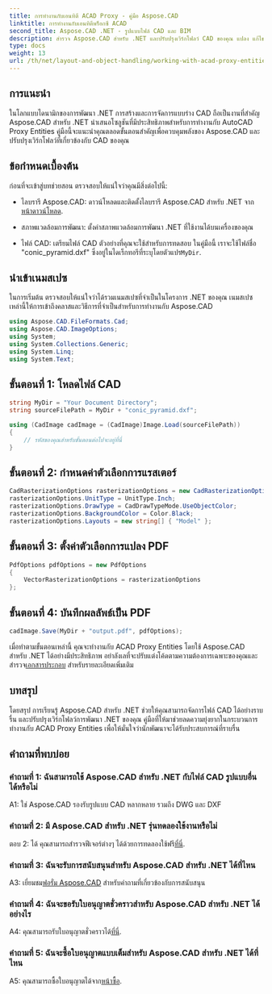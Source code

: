 ```yaml
---
title: การทำงานกับเอนทิตี ACAD Proxy - คู่มือ Aspose.CAD
linktitle: การทำงานกับเอนทิตีพร็อกซี ACAD
second_title: Aspose.CAD .NET - รูปแบบไฟล์ CAD และ BIM
description: สำรวจ Aspose.CAD สำหรับ .NET และปรับปรุงเวิร์กโฟลว์ CAD ของคุณ แปลง แก้ไข และจัดการเอนทิตีพร็อกซี ACAD ได้อย่างง่ายดาย
type: docs
weight: 13
url: /th/net/layout-and-object-handling/working-with-acad-proxy-entities/
---
```

## การแนะนำ

ในโลกแบบไดนามิกของการพัฒนา .NET การสร้างและการจัดการแบบร่าง CAD ถือเป็นงานที่สำคัญ Aspose.CAD สำหรับ .NET นำเสนอโซลูชันที่มีประสิทธิภาพสำหรับการทำงานกับ AutoCAD Proxy Entities คู่มือนี้จะแนะนำคุณตลอดขั้นตอนสำคัญเพื่อควบคุมพลังของ Aspose.CAD และปรับปรุงเวิร์กโฟลว์ที่เกี่ยวข้องกับ CAD ของคุณ

## ข้อกำหนดเบื้องต้น

ก่อนที่จะเข้าสู่บทช่วยสอน ตรวจสอบให้แน่ใจว่าคุณมีสิ่งต่อไปนี้:

-  ไลบรารี Aspose.CAD: ดาวน์โหลดและติดตั้งไลบรารี Aspose.CAD สำหรับ .NET จาก[หน้าดาวน์โหลด](https://releases.aspose.com/cad/net/).

- สภาพแวดล้อมการพัฒนา: ตั้งค่าสภาพแวดล้อมการพัฒนา .NET ที่ใช้งานได้บนเครื่องของคุณ

-  ไฟล์ CAD: เตรียมไฟล์ CAD ตัวอย่างที่คุณจะใช้สำหรับการทดสอบ ในคู่มือนี้ เราจะใช้ไฟล์ชื่อ "conic_pyramid.dxf" ซึ่งอยู่ในไดเร็กทอรีที่ระบุโดยตัวแปร`MyDir`.

## นำเข้าเนมสเปซ

ในการเริ่มต้น ตรวจสอบให้แน่ใจว่าได้รวมเนมสเปซที่จำเป็นในโครงการ .NET ของคุณ เนมสเปซเหล่านี้ให้การเข้าถึงคลาสและวิธีการที่จำเป็นสำหรับการทำงานกับ Aspose.CAD

```csharp
using Aspose.CAD.FileFormats.Cad;
using Aspose.CAD.ImageOptions;
using System;
using System.Collections.Generic;
using System.Linq;
using System.Text;
```

## ขั้นตอนที่ 1: โหลดไฟล์ CAD

```csharp
string MyDir = "Your Document Directory";
string sourceFilePath = MyDir + "conic_pyramid.dxf";

using (CadImage cadImage = (CadImage)Image.Load(sourceFilePath))
{
    // รหัสของคุณสำหรับขั้นตอนต่อไปจะอยู่ที่นี่
}
```

## ขั้นตอนที่ 2: กำหนดค่าตัวเลือกการแรสเตอร์

```csharp
CadRasterizationOptions rasterizationOptions = new CadRasterizationOptions();
rasterizationOptions.UnitType = UnitType.Inch;
rasterizationOptions.DrawType = CadDrawTypeMode.UseObjectColor;
rasterizationOptions.BackgroundColor = Color.Black;
rasterizationOptions.Layouts = new string[] { "Model" };
```

## ขั้นตอนที่ 3: ตั้งค่าตัวเลือกการแปลง PDF

```csharp
PdfOptions pdfOptions = new PdfOptions
{
    VectorRasterizationOptions = rasterizationOptions
};
```

## ขั้นตอนที่ 4: บันทึกผลลัพธ์เป็น PDF

```csharp
cadImage.Save(MyDir + "output.pdf", pdfOptions);
```

เมื่อทำตามขั้นตอนเหล่านี้ คุณจะทำงานกับ ACAD Proxy Entities โดยใช้ Aspose.CAD สำหรับ .NET ได้อย่างมีประสิทธิภาพ อย่าลังเลที่จะปรับแต่งโค้ดตามความต้องการเฉพาะของคุณและสำรวจ[เอกสารประกอบ](https://reference.aspose.com/cad/net/) สำหรับรายละเอียดเพิ่มเติม

## บทสรุป

โดยสรุป การเรียนรู้ Aspose.CAD สำหรับ .NET ช่วยให้คุณสามารถจัดการไฟล์ CAD ได้อย่างราบรื่น และปรับปรุงเวิร์กโฟลว์การพัฒนา .NET ของคุณ คู่มือที่ให้มาช่วยลดความยุ่งยากในกระบวนการทำงานกับ ACAD Proxy Entities เพื่อให้มั่นใจว่านักพัฒนาจะได้รับประสบการณ์ที่ราบรื่น

## คำถามที่พบบ่อย

### คำถามที่ 1: ฉันสามารถใช้ Aspose.CAD สำหรับ .NET กับไฟล์ CAD รูปแบบอื่นได้หรือไม่

A1: ใช่ Aspose.CAD รองรับรูปแบบ CAD หลากหลาย รวมถึง DWG และ DXF

### คำถามที่ 2: มี Aspose.CAD สำหรับ .NET รุ่นทดลองใช้งานหรือไม่

 ตอบ 2: ได้ คุณสามารถสำรวจฟีเจอร์ต่างๆ ได้ด้วยการทดลองใช้ฟรี[ที่นี่](https://releases.aspose.com/).

### คำถามที่ 3: ฉันจะรับการสนับสนุนสำหรับ Aspose.CAD สำหรับ .NET ได้ที่ไหน

 A3: เยี่ยมชม[ฟอรั่ม Aspose.CAD](https://forum.aspose.com/c/cad/19) สำหรับคำถามที่เกี่ยวข้องกับการสนับสนุน

### คำถามที่ 4: ฉันจะขอรับใบอนุญาตชั่วคราวสำหรับ Aspose.CAD สำหรับ .NET ได้อย่างไร

 A4: คุณสามารถรับใบอนุญาตชั่วคราวได้[ที่นี่](https://purchase.aspose.com/temporary-license/).

### คำถามที่ 5: ฉันจะซื้อใบอนุญาตแบบเต็มสำหรับ Aspose.CAD สำหรับ .NET ได้ที่ไหน

 A5: คุณสามารถซื้อใบอนุญาตได้จาก[หน้าซื้อ](https://purchase.aspose.com/buy).